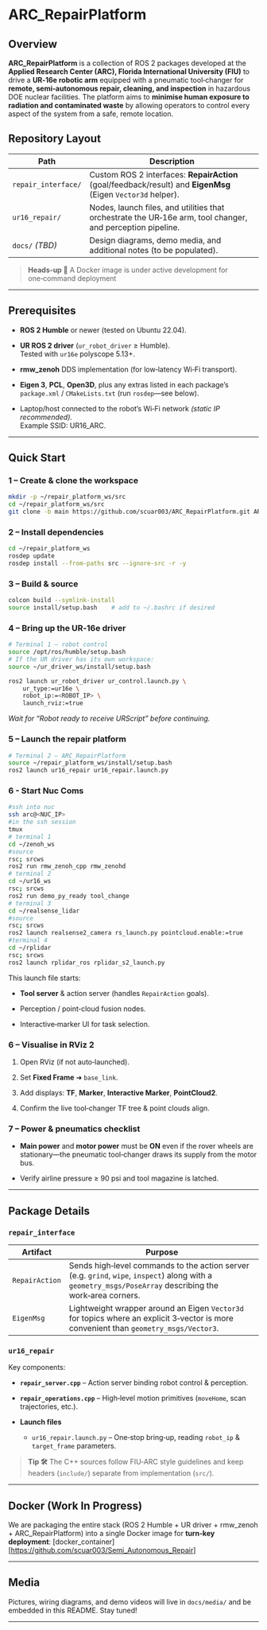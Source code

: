 # ARC_RepairPlatform

## Overview

**ARC_RepairPlatform** is a collection of ROS 2 packages developed at the **Applied Research Center (ARC), Florida International University (FIU)** to drive a **UR‑16e robotic arm** equipped with a pneumatic tool‑changer for **remote, semi‑autonomous repair, cleaning, and inspection** in hazardous DOE nuclear facilities. The platform aims to **minimise human exposure to radiation and contaminated waste** by allowing operators to control every aspect of the system from a safe, remote location.

## Repository Layout

|Path|Description|
|---|---|
|`repair_interface/`|Custom ROS 2 interfaces: **RepairAction** (goal/feedback/result) and **EigenMsg** (Eigen `Vector3d` helper).|
|`ur16_repair/`|Nodes, launch files, and utilities that orchestrate the UR‑16e arm, tool changer, and perception pipeline.|
|`docs/` _(TBD)_|Design diagrams, demo media, and additional notes (to be populated).|

> **Heads‑up 📌** A Docker image is under active development for one‑command deployment

---

## Prerequisites

- **ROS 2 Humble** or newer (tested on Ubuntu 22.04).
    
- **UR ROS 2 driver** (`ur_robot_driver` ≥ Humble).  
    Tested with `ur16e` polyscope 5.13+.
    
- **rmw_zenoh** DDS implementation (for low‑latency Wi‑Fi transport).
    
- **Eigen 3**, **PCL**, **Open3D**, plus any extras listed in each package’s `package.xml` / `CMakeLists.txt` (run `rosdep`—see below).
    
- Laptop/host connected to the robot’s Wi‑Fi network _(static IP recommended)._  
    Example SSID: UR16_ARC.
    

---

## Quick Start

### 1 – Create & clone the workspace

```bash
mkdir -p ~/repair_platform_ws/src
cd ~/repair_platform_ws/src
git clone -b main https://github.com/scuar003/ARC_RepairPlatform.git ARC_RepairPlatform
```

### 2 – Install dependencies

```bash
cd ~/repair_platform_ws
rosdep update
rosdep install --from-paths src --ignore-src -r -y
```

### 3 – Build & source

```bash
colcon build --symlink-install
source install/setup.bash    # add to ~/.bashrc if desired
```

### 4 – Bring up the UR‑16e driver

```bash
# Terminal 1 – robot control
source /opt/ros/humble/setup.bash
# If the UR driver has its own workspace:
source ~/ur_driver_ws/install/setup.bash

ros2 launch ur_robot_driver ur_control.launch.py \
    ur_type:=ur16e \
    robot_ip:=<ROBOT_IP> \
    launch_rviz:=true
```

_Wait for “Robot ready to receive URScript” before continuing._

### 5 – Launch the repair platform

```bash
# Terminal 2 – ARC_RepairPlatform
source ~/repair_platform_ws/install/setup.bash
ros2 launch ur16_repair ur16_repair.launch.py
```

### 6 - Start Nuc Coms

```bash
#ssh into nuc 
ssh arc@<NUC_IP>
#in the ssh session 
tmux
# terminal 1
cd ~/zenoh_ws
#source 
rsc; srcws
ros2 run rmw_zenoh_cpp rmw_zenohd
# terminal 2
cd ~/ur16_ws
rsc; srcws
ros2 run demo_py_ready tool_change
# terminal 3
cd ~/realsense_lidar
#source
rsc; srcws
ros2 launch realsense2_camera rs_launch.py pointcloud.enable:=true
#terminal 4
cd ~/rplidar
rsc; srcws
ros2 launch rplidar_ros rplidar_s2_launch.py
```

This launch file starts:

- **Tool server** & action server (handles `RepairAction` goals).
    
- Perception / point‑cloud fusion nodes.
    
- Interactive‑marker UI for task selection.
    

### 6 – Visualise in RViz 2

1. Open RViz (if not auto‑launched).
    
2. Set **Fixed Frame** ➜ `base_link`.
    
3. Add displays: **TF**, **Marker**, **Interactive Marker**, **PointCloud2**.
    
4. Confirm the live tool‑changer TF tree & point clouds align.
    

### 7 – Power & pneumatics checklist

- **Main power** and **motor power** must be **ON** even if the rover wheels are stationary—the pneumatic tool‑changer draws its supply from the motor bus.
    
- Verify airline pressure ≥ 90 psi and tool magazine is latched.
    

---

## Package Details

### `repair_interface`

|Artifact|Purpose|
|---|---|
|`RepairAction`|Sends high‑level commands to the action server (e.g. `grind`, `wipe`, `inspect`) along with a `geometry_msgs/PoseArray` describing the work‑area corners.|
|`EigenMsg`|Lightweight wrapper around an Eigen `Vector3d` for topics where an explicit 3‑vector is more convenient than `geometry_msgs/Vector3`.|

### `ur16_repair`

Key components:

- **`repair_server.cpp`** – Action server binding robot control & perception.
    
- **`repair_operations.cpp`** – High‑level motion primitives (`moveHome`, scan trajectories, etc.).
    
- **Launch files**
    
    - `ur16_repair.launch.py` – One‑stop bring‑up, reading `robot_ip` & `target_frame` parameters.
        

> **Tip 🛠️** The C++ sources follow FIU‑ARC style guidelines and keep headers (`include/`) separate from implementation (`src/`).

---

## Docker (Work In Progress)

We are packaging the entire stack (ROS 2 Humble + UR driver + rmw_zenoh + ARC_RepairPlatform) into a single Docker image for **turn‑key deployment**:
[docker_container][https://github.com/scuar003/Semi_Autonomous_Repair]

---

## Media

Pictures, wiring diagrams, and demo videos will live in `docs/media/` and be embedded in this README. Stay tuned!

---

